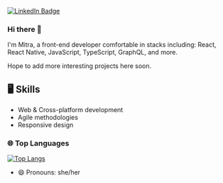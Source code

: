[![LinkedIn Badge](https://img.shields.io/badge/LinkedIn-Profile-informational?style=flat&logo=linkedin&logoColor=white&color=0D76A8)](https://www.linkedin.com/in/mitrabauer)

### Hi there 👋

I'm Mitra, a front-end developer comfortable in stacks including:
React, React Native, JavaScript, TypeScript, GraphQL, and more.

Hope to add more interesting projects here soon. 

## 🖥️ Skills

- Web & Cross-platform development
- Agile methodologies
- Responsive design

### 🌐 Top Languages

[![Top Langs](https://github-readme-stats.vercel.app/api/top-langs/?username=mitrananas&layout=compact)](https://github.com/mitrananas/github-readme-stats)

- 😄 Pronouns: she/her

<!--
**mitrananas/mitrananas** is a ✨ _special_ ✨ repository because its `README.md` (this file) appears on your GitHub profile.

Here are some ideas to get you started:

- 🔭 I’m currently working on ...
- 🌱 I’m currently learning ...
- 👯 I’m looking to collaborate on ...
- 🤔 I’m looking for help with ...
- 💬 Ask me about ...
- 📫 How to reach me: ...
- 😄 Pronouns: ...
- ⚡ Fun fact: ...
-->
